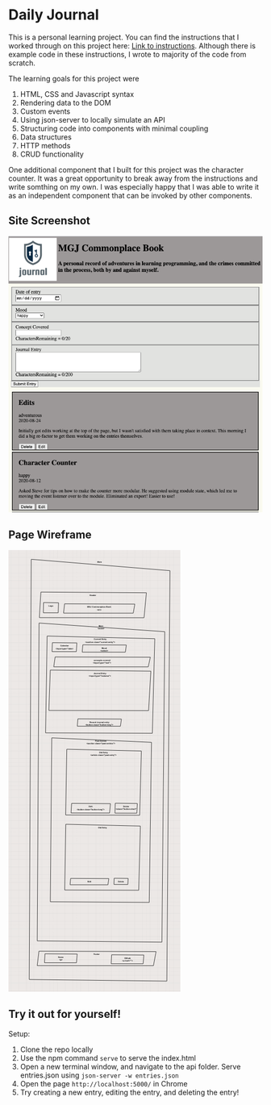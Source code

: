 # Daily Journal

This is a personal learning project. You can find the instructions that I worked through on this project here: [Link to instructions](https://github.com/nashville-software-school/client-side-mastery/blob/master/book-1-martins-aquarium/chapters/DAILY_JOURNAL_WIREFRAME.md). Although there is example code in these instructions, I wrote to majority of the code from scratch.

The learning goals for this project were 

1. HTML, CSS and Javascript syntax
1. Rendering data to the DOM
1. Custom events
1. Using json-server to locally simulate an API
1. Structuring code into components with minimal coupling
1. Data structures
1. HTTP methods
1. CRUD functionality 

One additional component that I built for this project was the character counter. It was a great opportunity to break away from the instructions and write somthing on my own. I was especially happy that I was able to write it as an independent component that can be invoked by other components.

## Site Screenshot
![](images/siteScreenshot.png)

## Page Wireframe

![](wireframes/wholePage.png)

## Try it out for yourself!

Setup:
1. Clone the repo locally
1. Use the npm command `serve` to serve the index.html
1. Open a new terminal window, and navigate to the api folder. Serve entries.json using `json-server -w entries.json`
1. Open the page `http://localhost:5000/` in Chrome
1. Try creating a new entry, editing the entry, and deleting the entry!
